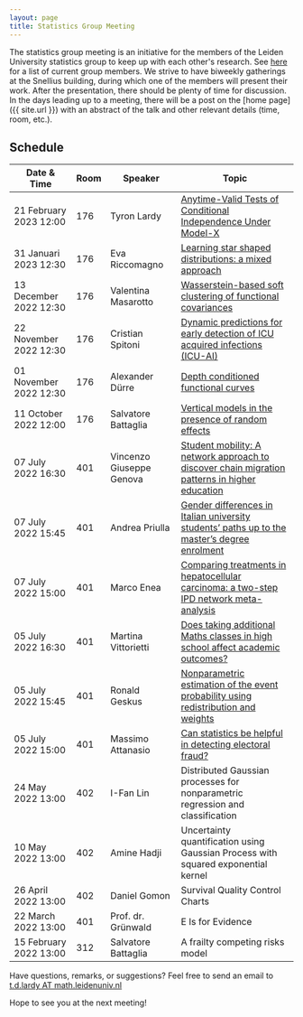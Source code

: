 ```yaml
---
layout: page
title: Statistics Group Meeting
---
```


<!---
<p class="message">
  Hey there! This page is included as an example. Feel free to customize it for your own use upon downloading. Carry on!
</p>
-->

The statistics group meeting is an initiative for the members of the Leiden University statistics group to keep up with each other's research. See <a href="https://www.universiteitleiden.nl/en/science/mathematics/statistical-science/staff#tab-1" target="_blank">here</a>
for a list of current group members. We strive to have biweekly gatherings at the Snellius building, during which one of the members will present their work. 
After the presentation, there should be plenty of time for discussion. In the days leading up to a meeting, there will be a post on the [home page]({{ site.url }}) 
with an abstract of the talk and other relevant details (time, room, etc.). 

## Schedule

<table>
  <thead>
    <tr>
	    <th>Date & Time</th>
      <th>Room</th>
      <th>Speaker</th>
      <th>Topic</th>
    </tr>
  </thead>
  <tbody>
    <tr>
      <td> 21 February 2023 12:00 </td>
      <td> 176 </td>
      <td> Tyron Lardy </td>
      <td><a href="{{ site.url }}/2023/02/21/twelfth-group-meeting" target="_blank">Anytime-Valid Tests of Conditional Independence Under Model-X</a></td>
    </tr>
    <tr>
      <td> 31 Januari 2023 12:30 </td>
      <td> 176 </td>
      <td> Eva Riccomagno </td>
      <td><a href="{{ site.url }}/2023/01/31/eleventh-group-meeting" target="_blank">Learning star shaped distributions: a mixed approach</a></td>
    </tr>
    <tr>
      <td> 13 December 2022 12:30 </td>
      <td> 176 </td>
      <td> Valentina Masarotto </td>
      <td><a href="{{ site. url }}/2022/12/13/tenth-group-meeting" target="_blank">Wasserstein-based soft clustering of functional covariances</a></td>
    </tr>
    <tr>
      <td> 22 November 2022 12:30 </td>
      <td> 176 </td>
      <td> Cristian Spitoni </td>
      <td><a href="{{ site. url }}/2022/11/22/ninth-group-meeting" target="_blank">Dynamic predictions for early detection of ICU acquired infections (ICU-AI)</a></td>
    </tr>
    <tr>
      <td> 01 November 2022 12:30</td>
      <td> 176 </td>
      <td>Alexander Dürre</td>
      <td><a href="{{ site.url }}/2022/11/01/eighth-group-meeting" target="_blank">Depth conditioned functional curves</a></td>
    </tr>
    <tr>
      <td> 11 October 2022 12:00</td>
      <td>176</td>
      <td>Salvatore Battaglia</td>
      <td><a href="{{ site.url }}/2022/10/11/seventh-group-meeting" target="_blank">Vertical models in the presence of random effects</a></td>
    </tr>
    <tr>
	    <td>07 July 2022 16:30</td>
      <td>401</td>
      <td>Vincenzo Giuseppe Genova</td>
      <td><a href="{{ site.url }}/2022/06/29/genova/" target="_blank">Student mobility: A network approach to discover chain migration patterns in higher education</a></td>
    </tr>
    <tr>
	    <td>07 July 2022 15:45</td>
      <td>401</td>
      <td>Andrea Priulla</td>
      <td><a href="{{ site.url }}/2022/06/29/priulla/" target="_blank">Gender differences in Italian university students’ paths up to the master’s degree enrolment</a></td>
    </tr>
    <tr>
	    <td>07 July 2022 15:00</td>
      <td>401</td>
      <td>Marco Enea</td>
      <td><a href="{{ site.url }}/2022/06/29/Enea/" target="_blank">Comparing treatments in hepatocellular carcinoma: a two-step IPD network meta-analysis</a></td>
    </tr>
    <tr>
	    <td>05 July 2022 16:30</td>
      <td>401</td>
      <td>Martina Vittorietti</td>
      <td><a href="{{ site.url }}/2022/06/29/1vittorietti/" target="_blank">Does taking additional Maths classes in high school affect academic outcomes?</a></td>
    </tr>
    <tr>
	    <td>05 July 2022 15:45</td>
      <td>401</td>
      <td>Ronald Geskus</td>
      <td><a href="{{ site.url }}/2022/06/29/geskus/" target="_blank">Nonparametric estimation of the event probability using redistribution and weights</a></td>
    </tr>
    <tr>
	    <td>05 July 2022 15:00</td>
      <td>401</td>
      <td>Massimo Attanasio</td>
      <td><a href="{{ site.url }}/2022/06/29/attanasio/" target="_blank">Can statistics be helpful in detecting electoral fraud?</a></td>
    </tr>
    <tr>
	    <td>24 May 2022 13:00</td>
      <td>402</td>
      <td>I-Fan Lin</td>
      <td>Distributed Gaussian processes for nonparametric regression and classification</td>
    </tr>
    <tr>
	    <td>10 May 2022 13:00</td>
      <td>402</td>
      <td>Amine Hadji</td>
      <td>Uncertainty quantification using Gaussian Process with squared exponential kernel</td>
    </tr>
    <tr>
	    <td>26 April 2022 13:00</td>
      <td>402</td>
      <td>Daniel Gomon</td>
      <td>Survival Quality Control Charts</td>
    </tr>
    <tr>
	    <td>22 March 2022 13:00</td>
      <td>401</td>
      <td>Prof. dr. Grünwald</td>
      <td>E Is for Evidence</td>
    </tr>
    <tr>
	    <td>15 February 2022 13:00</td>
      <td>312</td>
      <td>Salvatore Battaglia</td>
      <td>A frailty competing risks model</td>
    </tr>
  </tbody>
</table>

Have questions, remarks, or suggestions? Feel free to send an email to <a href="mailto:t.d.lardy@math.leidenuniv.nl">t.d.lardy AT math.leidenuniv.nl</a>

Hope to see you at the next meeting!
